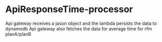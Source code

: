 # ApiResponseTime-processor

Api gateway receives a jason object and the lambda persists the data to dynamodb
Api gateway also fetches the data for average time for rfm planA/planB
